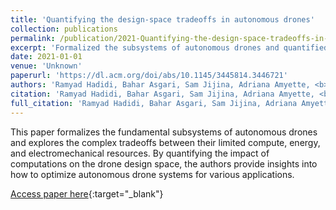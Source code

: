 ```yaml
---
title: 'Quantifying the design-space tradeoffs in autonomous drones'
collection: publications
permalink: /publication/2021-Quantifying-the-design-space-tradeoffs-in-autonomous-drones
excerpt: 'Formalized the subsystems of autonomous drones and quantified the complex tradeoffs in their design space to enable optimized solutions for diverse applications.'
date: 2021-01-01
venue: 'Unknown'
paperurl: 'https://dl.acm.org/doi/abs/10.1145/3445814.3446721'
authors: 'Ramyad Hadidi, Bahar Asgari, Sam Jijina, Adriana Amyette, <b>Nima Shoghi</b>, Hyesoon Kim'
citation: 'Ramyad Hadidi, Bahar Asgari, Sam Jijina, Adriana Amyette, <b>Nima Shoghi</b>, Hyesoon Kim, Proceedings of the 26th ACM International Conference on Architectural …, 2021'
full_citation: 'Ramyad Hadidi, Bahar Asgari, Sam Jijina, Adriana Amyette, <b>Nima Shoghi</b>, Hyesoon Kim, Proceedings of the 26th ACM International Conference on Architectural …, 2021'
---
```


This paper formalizes the fundamental subsystems of autonomous drones and explores the complex tradeoffs between their limited compute, energy, and electromechanical resources. By quantifying the impact of computations on the drone design space, the authors provide insights into how to optimize autonomous drone systems for various applications.

[Access paper here](https://dl.acm.org/doi/abs/10.1145/3445814.3446721){:target="_blank"}
